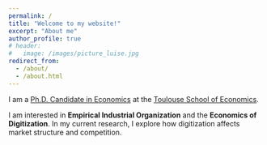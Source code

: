 ```yaml
---
permalink: /
title: "Welcome to my website!"
excerpt: "About me"
author_profile: true
# header:
#   image: /images/picture_luise.jpg 
redirect_from: 
  - /about/
  - /about.html
---
```



I am a [Ph.D. Candidate in Economics](https://www.tse-fr.eu/people/luise-eisfeld) at the [Toulouse School of Economics](https://www.tse-fr.eu). 

I am interested in **Empirical Industrial Organization** and the **Economics of Digitization**. In my current research, I explore how digitization affects market structure and competition. 



